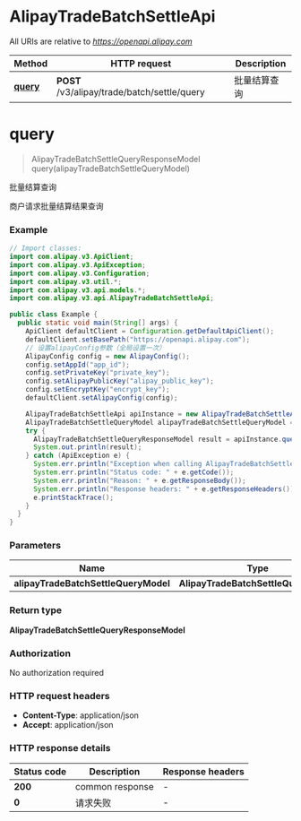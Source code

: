 # AlipayTradeBatchSettleApi

All URIs are relative to *https://openapi.alipay.com*

| Method | HTTP request | Description |
|------------- | ------------- | -------------|
| [**query**](AlipayTradeBatchSettleApi.md#query) | **POST** /v3/alipay/trade/batch/settle/query | 批量结算查询 |


<a name="query"></a>
# **query**
> AlipayTradeBatchSettleQueryResponseModel query(alipayTradeBatchSettleQueryModel)

批量结算查询

商户请求批量结算结果查询

### Example
```java
// Import classes:
import com.alipay.v3.ApiClient;
import com.alipay.v3.ApiException;
import com.alipay.v3.Configuration;
import com.alipay.v3.util.*;
import com.alipay.v3.api.models.*;
import com.alipay.v3.api.AlipayTradeBatchSettleApi;

public class Example {
  public static void main(String[] args) {
    ApiClient defaultClient = Configuration.getDefaultApiClient();
    defaultClient.setBasePath("https://openapi.alipay.com");
    // 设置alipayConfig参数（全局设置一次）
    AlipayConfig config = new AlipayConfig();
    config.setAppId("app_id");
    config.setPrivateKey("private_key");
    config.setAlipayPublicKey("alipay_public_key");
    config.setEncryptKey("encrypt_key");
    defaultClient.setAlipayConfig(config);

    AlipayTradeBatchSettleApi apiInstance = new AlipayTradeBatchSettleApi(defaultClient);
    AlipayTradeBatchSettleQueryModel alipayTradeBatchSettleQueryModel = new AlipayTradeBatchSettleQueryModel(); // AlipayTradeBatchSettleQueryModel | 
    try {
      AlipayTradeBatchSettleQueryResponseModel result = apiInstance.query(alipayTradeBatchSettleQueryModel);
      System.out.println(result);
    } catch (ApiException e) {
      System.err.println("Exception when calling AlipayTradeBatchSettleApi#query");
      System.err.println("Status code: " + e.getCode());
      System.err.println("Reason: " + e.getResponseBody());
      System.err.println("Response headers: " + e.getResponseHeaders());
      e.printStackTrace();
    }
  }
}
```

### Parameters

| Name | Type | Description  | Notes |
|------------- | ------------- | ------------- | -------------|
| **alipayTradeBatchSettleQueryModel** | **AlipayTradeBatchSettleQueryModel**|  | [optional] |

### Return type

**AlipayTradeBatchSettleQueryResponseModel**

### Authorization

No authorization required

### HTTP request headers

 - **Content-Type**: application/json
 - **Accept**: application/json

### HTTP response details
| Status code | Description | Response headers |
|-------------|-------------|------------------|
| **200** | common response |  -  |
| **0** | 请求失败 |  -  |

